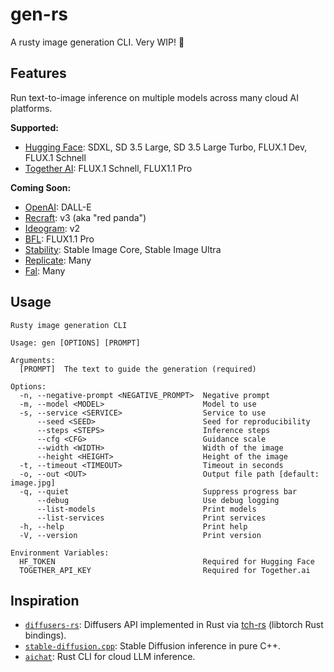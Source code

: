# gen-rs

A rusty image generation CLI. Very WIP! 🚧

## Features

Run text-to-image inference on multiple models across many cloud AI platforms.

**Supported:**
- [Hugging Face](https://huggingface.co): SDXL, SD 3.5 Large, SD 3.5 Large Turbo, FLUX.1 Dev, FLUX.1 Schnell
- [Together AI](https://together.ai): FLUX.1 Schnell, FLUX1.1 Pro

**Coming Soon:**
- [OpenAI](https://openai.com): DALL-E
- [Recraft](https://recraft.ai): v3 (aka "red panda")
- [Ideogram](https://ideogram.ai): v2
- [BFL](https://blackforestlabs.ai): FLUX1.1 Pro
- [Stability](https://stability.ai): Stable Image Core, Stable Image Ultra
- [Replicate](https://replicate.com): Many
- [Fal](https://fal.ai): Many

## Usage

```
Rusty image generation CLI

Usage: gen [OPTIONS] [PROMPT]

Arguments:
  [PROMPT]  The text to guide the generation (required)

Options:
  -n, --negative-prompt <NEGATIVE_PROMPT>  Negative prompt
  -m, --model <MODEL>                      Model to use
  -s, --service <SERVICE>                  Service to use
      --seed <SEED>                        Seed for reproducibility
      --steps <STEPS>                      Inference steps
      --cfg <CFG>                          Guidance scale
      --width <WIDTH>                      Width of the image
      --height <HEIGHT>                    Height of the image
  -t, --timeout <TIMEOUT>                  Timeout in seconds
  -o, --out <OUT>                          Output file path [default: image.jpg]
  -q, --quiet                              Suppress progress bar
      --debug                              Use debug logging
      --list-models                        Print models
      --list-services                      Print services
  -h, --help                               Print help
  -V, --version                            Print version

Environment Variables:
  HF_TOKEN                                 Required for Hugging Face
  TOGETHER_API_KEY                         Required for Together.ai
```

## Inspiration

- [`diffusers-rs`](https://github.com/LaurentMazare/diffusers-rs): Diffusers API implemented in Rust via [tch-rs](https://github.com/LaurentMazare/tch-rs) (libtorch Rust bindings).
- [`stable-diffusion.cpp`](https://github.com/leejet/stable-diffusion.cpp): Stable Diffusion inference in pure C++.
- [`aichat`](https://github.com/sigoden/aichat): Rust CLI for cloud LLM inference.

